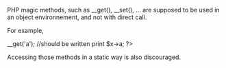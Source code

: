 PHP magic methods, such as __get(), __set(), ... are supposed to be used in an object environnement, and not with direct call. 

For example, 

<?php
  print $x->__get('a'); 

//should be written 
  print $x->a;
?>

Accessing those methods in a static way is also discouraged.

